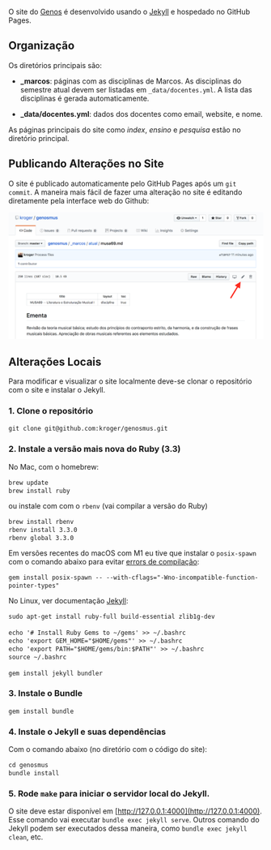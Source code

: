 O site do [Genos](https://genosmus.com/) é desenvolvido usando o
[Jekyll](https://jekyllrb.com) e hospedado no GitHub Pages.

## Organização

Os diretórios principais são:

- **_marcos**: páginas com as disciplinas de Marcos. As disciplinas do
  semestre atual devem ser listadas em `_data/docentes.yml`. A lista
  das disciplinas é gerada automaticamente.

- **_data/docentes.yml**: dados dos docentes como email, website, e
  nome.

As páginas principais do site como *index*, *ensino* e *pesquisa* estão no
diretório principal.

## Publicando Alterações no Site

O site é publicado automaticamente pelo GitHub Pages após um `git commit`.
A maneira mais fácil de fazer uma alteração no site é editando
diretamente pela interface web do Github:

![](img/editar.png)

## Alterações Locais

Para modificar e visualizar o site localmente deve-se clonar o
repositório com o site e instalar o Jekyll.

### 1. Clone o repositório

    git clone git@github.com:kroger/genosmus.git

### 2. Instale a versão mais nova do Ruby (3.3)

No Mac, com o homebrew:

    brew update
    brew install ruby

ou instale com com o `rbenv` (vai compilar a versão do Ruby)

  	brew install rbenv
    rbenv install 3.3.0
    rbenv global 3.3.0

Em versões recentes do macOS com M1 eu tive que instalar o `posix-spawn` com o
comando abaixo para evitar [errors de compilação][2]:

    gem install posix-spawn -- --with-cflags="-Wno-incompatible-function-pointer-types"

No Linux, ver documentação [Jekyll][1]:

    sudo apt-get install ruby-full build-essential zlib1g-dev

    echo '# Install Ruby Gems to ~/gems' >> ~/.bashrc
    echo 'export GEM_HOME="$HOME/gems"' >> ~/.bashrc
    echo 'export PATH="$HOME/gems/bin:$PATH"' >> ~/.bashrc
    source ~/.bashrc

    gem install jekyll bundler

### 3. Instale o Bundle

    gem install bundle

### 4. Instale o Jekyll e suas dependências

Com o comando abaixo (no diretório com o código do site):

    cd genosmus
    bundle install

### 5. Rode `make` para iniciar o servidor local do Jekyll.

O site deve estar disponível em [http://127.0.0.1:4000](http://127.0.0.1:4000).
Esse comando vai executar `bundle exec jekyll serve`. Outros
comando do Jekyll podem ser executados dessa maneira, como `bundle
exec jekyll clean`, etc.

[1]: https://jekyllrb.com/docs/installation/ubuntu/
[2]: https://github.com/rtomayko/posix-spawn/issues/92
